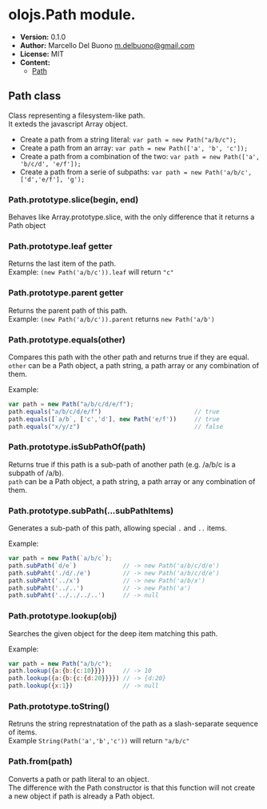 # olojs.Path module.
- **Version:** 0.1.0
- **Author:** Marcello Del Buono <m.delbuono@gmail.com>
- **License:** MIT
- **Content:**
    - [Path](#path-class)
  
## Path class
Class representing a filesystem-like path.  
It exteds the javascript Array object.
  
- Create a path from a string literal: `var path = new Path("a/b/c");`
- Create a path from an array: `var path = new Path(['a', 'b', 'c']);`
- Create a path from a combination of the two: `var path = new Path(['a', 'b/c/d', 'e/f']);`
- Create a path from a serie of subpaths: `var path = new Path('a/b/c', ['d','e/f'], 'g');`
  
### Path.prototype.slice(begin, end)
Behaves like Array.prototype.slice, with the only difference that it returns a Path object
  
### Path.prototype.leaf getter
Returns the last item of the path.  
Example: `(new Path('a/b/c')).leaf` will return `"c"`
  
### Path.prototype.parent getter
Returns the parent path of this path.  
Example: `(new Path('a/b/c')).parent` returns `new Path('a/b')`
  
### Path.prototype.equals(other)
Compares this path with the other path and returns true if they are equal.  
`other` can be a Path object, a path string, a path array or any combination of them.
  
Example:
```javascript
var path = new Path("a/b/c/d/e/f");
path.equals("a/b/c/d/e/f")                          // true
path.equals([`a/b`, ['c','d'], new Path('e/f'))     // true
path.equals("x/y/z")                                // false
```
  
### Path.prototype.isSubPathOf(path)
Returns true if this path is a sub-path of another path (e.g. /a/b/c is a subpath of /a/b).  
`path` can be a Path object, a path string, a path array or any combination of them.
  
### Path.prototype.subPath(...subPathItems)
Generates a sub-path of this path, allowing special `.` and `..` items.  
  
Example:
```javascript
var path = new Path(`a/b/c`);
path.subPath(`d/e`)             // -> new Path('a/b/c/d/e')
path.subPaht('./d/./e')         // -> new Path('a/b/c/d/e')
path.subPaht('../x')            // -> new Path('a/b/x')
path.subPaht('../..')           // -> new Path('a')
path.subPaht('../../../..')     // -> null
```
  
### Path.prototype.lookup(obj)
Searches the given object for the deep item matching this path.  
  
Example:
```javascript
var path = new Path("a/b/c");
path.lookup({a:{b:{c:10}}})     // -> 10
path.lookup({a:{b:{c:{d:20}}}}) // -> {d:20}
path.lookup({x:1})              // -> null
```
  
### Path.prototype.toString()
Retruns the string represtnatation of the path as a slash-separate sequence of items.  
Example `String(Path('a','b','c'))` will return `"a/b/c"`
  
### Path.from(path)
Converts a path or path literal to an object.  
The difference with the Path constructor is that this function will not
create a new object if path is already a Path object.
  
